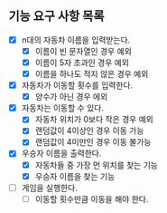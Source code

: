 ## 기능 요구 사항 목록

- [x] n대의 자동차 이름을 입력받는다.
    - [x] 이름이 빈 문자열인 경우 예외
    - [x] 이름이 5자 초과인 경우 예외
    - [x] 이름을 하나도 적지 않은 경우 예외

- [x] 자동차가 이동할 횟수를 입력한다.
    - [x] 양수가 아닌 경우 에외

- [x] 자동차는 이동할 수 있다.
    - [x] 자동차 위치가 0보다 작은 경우 예외
    - [x] 랜덤값이 4이상인 경우 이동 가능
    - [x] 랜덤값이 4미만인 경우 이동 불가능

- [x] 우승자 이름을 출력한다.
    - [x] 자동차들 중 가장 먼 위치를 찾는 기능
    - [x] 우승자 이름을 찾는 기능

- [ ] 게임을 실행한다.
    - [ ] 이동할 횟수만큼 이동을 해야 한다.